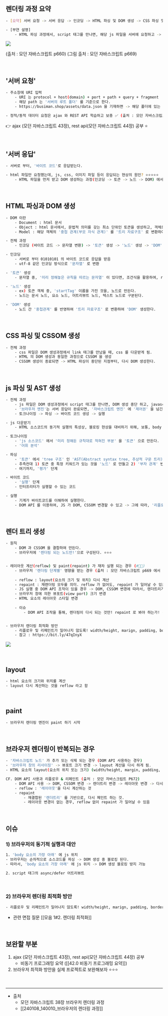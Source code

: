 

## 렌더링 과정 요약
``` bash
- [요약] 서버 요청 -> 서버 응답 -> 인코딩 -> HTML 파싱 및 DOM 생성 -> CSS 파싱 및 CSSOM 생성, js 파싱 및 AST 생성 -> 렌더 트리 생성 -> layout -> paint 

- [부연 설명] 
	- HTML 파싱 과정에서, script 태그를 만나면, 해당 js 파일을 서버에 요청하고 -> 응답을 받게 되면, 제어권이 js 엔진으로 넘어간다 -> js 엔진이 js 파싱을 마친후, 다시 브라우저 엔진에게 제어권이 복구되어 DOM 생성을 이어나간다. 
```

![](https://i.imgur.com/J8iIyHb.png)


(출처 : 모던 자바스크립트 p660)
(그림 출처 : 모던 자바스크립트 p669)


<br>


## '서버 요청'
``` bash
- 주소창에 URI 입력
	- URI 는 protocol + host(domain) + port + path + query + fragment  로 구성됨 | 📛query + fragment 이게 약함  
	- 해당 path 는 '서버의 루트 폴더' 를 기준으로 한다.
	- https://busiman.shop/assets/data.json 을 기재하면 -> 해당 폴더에 있는 'data.json' 정적 파일을 요청 하게 됨. ⭐

- 정적/동적 데이터 요청은 ajax 와 REST API 학습하고 보충 ✅ (출처 : 모던 자바스크립트 662p)
```

👉 ajax (모던 자바스크립트 43장), rest api(모던 자바스크립트 44장) 공부 ⭐ 



<br>


##  '서버 응답'
``` bash
- 서버로 부터, '바이트 코드'로 응답받는다. 

- html 파일만 요청했는데, js, css, 이미지 파일 등이 응답되는 현상의 원인? ⭐⭐⭐⭐⭐ 
	- HTML 파일을 먼저 받고 DOM 생성하는 과정(인코딩 -> 토큰 -> 노드 -> DOM) 에서, css 로드하는 link 태그, 이미지 파일 로드하는 img 태그, js 로드하는 script 태그를 만나면 -> DOM 생성을 멈추고, 해당 파일을 서버에게 요청하고 응답 받기 때문임. 

```


<br>

## HTML 파싱과 DOM 생성 
``` bash
- DOM 이란
	- Document : html 문서 
	- Object : html 문서에서, 문법적 의미를 갖는 최소 단위인 토큰을 생성하고, 객체로 표현. 
	- Model : 해당 객체의 '중첩 관계(부모 자식 관계)' 를 '트리 자료구조' 로 변환하여 모델링

- 전체 과정
	- 인코딩 (바이트 코드 -> 문자열 변환) -> '토큰' 생성 -> '노드' 생성 -> 'DOM' 생성

- 인코딩 
	- 서버로 부터 01010101 의 바이트 코드로 응답을 받음 
	- utf-8 같은 인코딩 방식으로 '문자열' 로 변환 

- '토큰' 생성
	- 문자열 중, '미리 정해놓은 규칙을 따르는 문자열' 이 있다면, 조건식을 활용하여, return 하여 '토큰' 의 값으로 넣는다. (피그마 공부 자료 : https://bit.ly/3H9xmYd)

- '노드' 생성
	- ex) 토큰 객체 중, 'startTag' 이름을 가진 것을, 노드로 만든다. 
	- 노드는 문서 노드, 요소 노드, 어트리뷰트 노드, 텍스트 노드로 구분된다. 

- 'DOM' 생성
	- 노드 간 '중첩관계' 를 반영하여 '트리 자료구조' 로 변환하여 'DOM' 생성한다. 

```


<br>


## CSS 파싱 및 CSSOM 생성
``` bash 
- 전체 과정 
	- css 파일은 DOM 생성과정에서 link 태그를 만났을 때, css 를 다운받게 됨. 
	- HTML 의 DOM 생성과 동일한 과정으로 CSSOM 을 생성
	- CSSOM 생성이 종료되면 -> HTML 파싱이 중단된 지점부터, 다시 DOM 생성한다. 
```


<br>

## js 파싱 및 AST 생성
``` bash
- 전체 과정 
	- js 파일은 DOM 생성과정에서 script 태그를 만나면, DOM 생성 중단 하고, javascript 를 다운받게 됨. 
	- '브라우저 엔진'는 서버 응답이 완료되면, '자바스크립트 엔진' 에 '제어권' 을 넘긴다. -> 'JS 엔진' 이 '파싱과 실행' 을 담당 -> 이후 다시, 브라우저 엔진에게 제어권을 넘겨, 중단지점부터 다시 DOM 생성
	- 토크나이징 -> 파싱 -> 바이트 코드 생성 -> 실행 

- js 다운받기 
	- HTML 소스코드의 동기적 실행의 특성상, 블로킹 현상을 대비하기 위해, 보통, body 태그의 제일 아랫부분에 script 태그 설정.

- 토크나이징 
	- 'js 소스코드' 에서 '미리 정해둔 규칙대로 적혀진 부분' 을 '토큰' 으로 만든다. 
	- '어휘 분석'

- 파싱 
	- '토큰' 에서 'tree 구조' 인 'AST(Abstract syntax tree, 추상적 구문 트리)' 를 만든다. 
	- 추측컨대 1) 토큰 중 특정 키워드가 있는 것을 '노드' 로 만들고 2) '부자 관계' 반영하여 3) '객체' 로 표현 
	- 여기까지, '평가' 단계

- 바이트 코드
	- '실행' 단계 
	- 인터프리터가 실행할 수 있는 코드 

- 실행
	- 기계가 바이트코드를 이해하여 실행한다.
	- DOM API 를 이용하여, JS 가 DOM, CSSOM 변경할 수 있고 -> 그에 따라, '리플로우 및 리페인트'가 일어난다. 
```


<br>

## 렌더 트리 생성 
``` bash
- 원칙
	- DOM 과 CSSOM 을 결합하여 만든다. 
	- 브라우저에 '렌더링 되는 노드만!'으로 구성된다. ⭐⭐⭐ 


- 레이아웃 계산(reflow) 및 paint(repaint) 가 재차 실행 되는 경우 (#📛📛) 
	- 브라우저 '렌더링 단계별' 영향을 받는 경우 (출처 : 모던 자바스크립트 p669 에서 그림 38-9 에서, 각 요소별로, 다시 계산해야 하는 경우)
	
	- reflow : layout(요소의 크기 및 위치) 다시 계산
	- repaint : 재렌더링 모두를 의미. reflow 가 없어도, repaint 가 일어날 수 있음. 
	- JS 실행 중 DOM API 조작이 있을 경우 -> DOM, CSSOM 변경에 따라서, 렌더트리가 다시 생성된다. -> 따라서, 기존의 layout 계산을 폐기하고, 새롭게 계산하게 된다. 
	- 브라우저 창에 의한 뷰포트(view port) 크기 변경 
	- HTML 요소의 레이아웃 스타일 변경 
	
	- 이슈
		- DOM API 조작을 통해, 렌더링이 다시 되는 것만! repaint 로 봐야 하는가! -> NO! DOM 조작에만 국한되지 않음. 


- 브라우저 렌더링 최적화 방안
	- 리플로우 및 리페인트가 일어나지 않도록! width/height, marign, padding, border, display, position, top/right/bottom/left 의 사용 지양 
	- 참고 : https://bit.ly/47qInyX
```

![](https://i.imgur.com/zlbDs8C.png)


<br>

## layout 
``` bash 
- html 요소의 크기와 위치를 계산
- layout 다시 계산하는 것을 reflow 라고 함
```


<br>

## paint
``` bash
- 브라우저 렌더링 엔진이 paint 하기 시작
```


<br>


## 브라우저 렌더링이 반복되는 경우 
``` bash
- '자바스크립트 노드' 가 추가 또는 삭제 되는 경우 (DOM API 사용하는 경우)
- '브라우저 창의 리사이징' -> 뷰포트 크기 변경 -> layout 계산을 다시 하게 됨. 
- HTML 요소의 layout(요소의 위치 또는 크기) (width/height, margin, padding, border, display, position, top/right/bottom/left) 등 스타일 변경

CF. DOM API 사용과 리플로우 & 리페인트 (출처 : 모던 자바스크립트 P672)
	- DOM API 사용 -> DOM, CSSOM 변경 -> 렌더트리 변경 -> 레이아웃 변경 -> 다시 paint
	- reflow : '레이아웃'을 다시 계산하는 것
	- repaint
		- 재결합된 '렌더트리' 를 기반으로, 다시 페인트 하는 것.
		- 레이아웃 변경이 없는 경우, reflow 없이 repaint 가 일어날 수 있음
```



<br>


## 이슈 

### 1) 브라우저의 동기적 실행과 대안 
``` bash
1. 'body 요소의 가장 아래' 에 js 위치
- 브라우저는 순차적으로 소스코드를 파싱 -> DOM 생성 중 블로킹 된다. 
- 따라서, 'body 요소의 가장 아래' 에 js 위치 -> DOM 생성 블로킹 방지 가능 

2. script 태그의 async/defer 어트리뷰트 
```

<br>

### 2) 브라우저 렌더링 최적화 방안
``` bash
- 리플로우 및 리페인트가 일어나지 않도록! width/height, marign, padding, border, display, position, top/right/bottom/left 의 사용 지양
```

- 관련 면접 질문 [[모음 1#2. 렌더링 최적화]]



<br>

## 보완할 부분 
1. ajax (모던 자바스크립트 43장), rest api(모던 자바스크립트 44장) 공부 
	- 비동기 프로그래밍 요약 ([[42.0 비동기 프로그래밍 요약]])
2. 브라우저 최적화 방안을 실제 프로젝트로 보완해보자 ⭐⭐⭐ 


<br>



---

- 출처 
	- 모던 자바스크립트 38장 브라우저 렌더링 과정
	- [[240108_140010_브라우저의 렌더링 과정]]